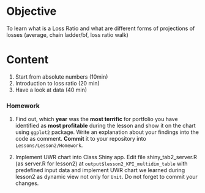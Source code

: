 # Objective
To learn what is a Loss Ratio and what are different forms of projections of losses (average, chain ladder/bf, loss ratio walk)

# Content
1) Start from absolute numbers (10min)
2) Introduction to loss ratio (20 min)
3) Have a look at data (40 min)

### Homework
1) Find out, which __year__ was the __most terrific__ for portfolio you have identified as __most profitable__ during the lesson and show it on the chart using `ggplot2` package. Write an explanation about your findings into the code as comment. __Commit__ it to your repository into `Lessons/Lesson2/Homework`.

2) Implement UWR chart into Class Shiny app. 
Edit file shiny_tab2_server.R (as server.R for lesson2) at `output$lesson2_KPI_multidim_table` with predefined input data and implement UWR chart we learned during lesson2 as dynamic view not only for `Unit`. Do not forget to commit your changes.
